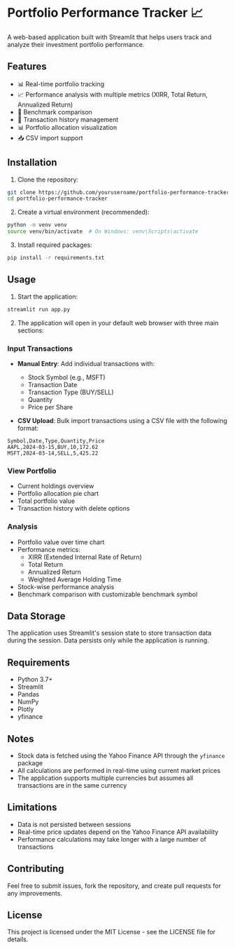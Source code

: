 # Portfolio Performance Tracker 📈

A web-based application built with Streamlit that helps users track and analyze their investment portfolio performance.

## Features

- 📊 Real-time portfolio tracking
- 📈 Performance analysis with multiple metrics (XIRR, Total Return, Annualized Return)
- 🔄 Benchmark comparison
- 📅 Transaction history management
- 📊 Portfolio allocation visualization
- 📥 CSV import support

## Installation

1. Clone the repository:

```bash
git clone https://github.com/yourusername/portfolio-performance-tracker.git
cd portfolio-performance-tracker
```

2. Create a virtual environment (recommended):

```bash
python -m venv venv
source venv/bin/activate  # On Windows: venv\Scripts\activate
```

3. Install required packages:

```bash
pip install -r requirements.txt
```

## Usage

1. Start the application:

```bash
streamlit run app.py
```

2. The application will open in your default web browser with three main sections:

### Input Transactions
- **Manual Entry**: Add individual transactions with:
  - Stock Symbol (e.g., MSFT)
  - Transaction Date
  - Transaction Type (BUY/SELL)
  - Quantity
  - Price per Share

- **CSV Upload**: Bulk import transactions using a CSV file with the following format:

```csv
Symbol,Date,Type,Quantity,Price
AAPL,2024-03-15,BUY,10,172.62
MSFT,2024-03-14,SELL,5,425.22
```

### View Portfolio
- Current holdings overview
- Portfolio allocation pie chart
- Total portfolio value
- Transaction history with delete options

### Analysis
- Portfolio value over time chart
- Performance metrics:
  - XIRR (Extended Internal Rate of Return)
  - Total Return
  - Annualized Return
  - Weighted Average Holding Time
- Stock-wise performance analysis
- Benchmark comparison with customizable benchmark symbol

## Data Storage

The application uses Streamlit's session state to store transaction data during the session. Data persists only while the application is running.

## Requirements

- Python 3.7+
- Streamlit
- Pandas
- NumPy
- Plotly
- yfinance

## Notes

- Stock data is fetched using the Yahoo Finance API through the `yfinance` package
- All calculations are performed in real-time using current market prices
- The application supports multiple currencies but assumes all transactions are in the same currency

## Limitations

- Data is not persisted between sessions
- Real-time price updates depend on the Yahoo Finance API availability
- Performance calculations may take longer with a large number of transactions

## Contributing

Feel free to submit issues, fork the repository, and create pull requests for any improvements.

## License

This project is licensed under the MIT License - see the LICENSE file for details.

